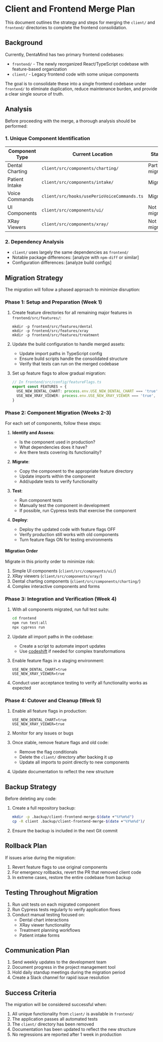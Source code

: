 # Client and Frontend Merge Plan

This document outlines the strategy and steps for merging the `client/` and `frontend/` directories to complete the frontend consolidation.

## Background

Currently, DentaMind has two primary frontend codebases:
- `frontend/` - The newly reorganized React/TypeScript codebase with feature-based organization
- `client/` - Legacy frontend code with some unique components

The goal is to consolidate these into a single frontend codebase under `frontend/` to eliminate duplication, reduce maintenance burden, and provide a clear single source of truth.

## Analysis

Before proceeding with the merge, a thorough analysis should be performed:

### 1. Unique Component Identification
| Component Type | Current Location | Status |
|---------------|-----------------|--------|
| Dental Charting | `client/src/components/charting/` | Partially migrated |
| Patient Intake | `client/src/components/intake/` | Migrated |
| Voice Commands | `client/src/hooks/usePerioVoiceCommands.ts` | Migrated |
| UI Components | `client/src/components/ui/` | Not migrated |
| XRay Viewers | `client/src/components/xray/` | Not migrated |

### 2. Dependency Analysis
- `client/` uses largely the same dependencies as `frontend/`
- Notable package differences: [analyze with `npm-diff` or similar]
- Configuration differences: [analyze build configs]

## Migration Strategy

The migration will follow a phased approach to minimize disruption:

### Phase 1: Setup and Preparation (Week 1)

1. Create feature directories for all remaining major features in `frontend/src/features/`:
   ```
   mkdir -p frontend/src/features/dental
   mkdir -p frontend/src/features/xray
   mkdir -p frontend/src/features/treatment
   ```

2. Update the build configuration to handle merged assets:
   - Update import paths in TypeScript config
   - Ensure build scripts handle the consolidated structure
   - Verify that tests can run on the merged codebase

3. Set up feature flags to allow gradual migration:
   ```typescript
   // In frontend/src/config/featureFlags.ts
   export const FEATURES = {
     USE_NEW_DENTAL_CHART: process.env.USE_NEW_DENTAL_CHART === 'true',
     USE_NEW_XRAY_VIEWER: process.env.USE_NEW_XRAY_VIEWER === 'true',
   }
   ```

### Phase 2: Component Migration (Weeks 2-3)

For each set of components, follow these steps:

1. **Identify and Assess**:
   - Is the component used in production?
   - What dependencies does it have?
   - Are there tests covering its functionality?

2. **Migrate**:
   - Copy the component to the appropriate feature directory
   - Update imports within the component
   - Add/update tests to verify functionality

3. **Test**:
   - Run component tests
   - Manually test the component in development
   - If possible, run Cypress tests that exercise the component

4. **Deploy**:
   - Deploy the updated code with feature flags OFF
   - Verify production still works with old components
   - Turn feature flags ON for testing environments

#### Migration Order

Migrate in this priority order to minimize risk:

1. Simple UI components (`client/src/components/ui/`)
2. XRay viewers (`client/src/components/xray/`)
3. Dental charting components (`client/src/components/charting/`)
4. Complex interactive components and forms

### Phase 3: Integration and Verification (Week 4)

1. With all components migrated, run full test suite:
   ```bash
   cd frontend
   npm run test:all
   npx cypress run
   ```

2. Update all import paths in the codebase:
   - Create a script to automate import updates
   - Use [codeshift](https://github.com/facebook/jscodeshift) if needed for complex transformations

3. Enable feature flags in a staging environment:
   ```
   USE_NEW_DENTAL_CHART=true
   USE_NEW_XRAY_VIEWER=true
   ```

4. Conduct user acceptance testing to verify all functionality works as expected

### Phase 4: Cutover and Cleanup (Week 5)

1. Enable all feature flags in production:
   ```
   USE_NEW_DENTAL_CHART=true
   USE_NEW_XRAY_VIEWER=true
   ```

2. Monitor for any issues or bugs

3. Once stable, remove feature flags and old code:
   - Remove the flag conditionals
   - Delete the `client/` directory after backing it up
   - Update all imports to point directly to new components

4. Update documentation to reflect the new structure

## Backup Strategy

Before deleting any code:

1. Create a full repository backup:
   ```bash
   mkdir -p .backup/client-frontend-merge-$(date +"%Y%m%d")
   cp -R client .backup/client-frontend-merge-$(date +"%Y%m%d")/
   ```

2. Ensure the backup is included in the next Git commit

## Rollback Plan

If issues arise during the migration:

1. Revert feature flags to use original components
2. For emergency rollbacks, revert the PR that removed client code
3. In extreme cases, restore the entire codebase from backup

## Testing Throughout Migration

1. Run unit tests on each migrated component
2. Run Cypress tests regularly to verify application flows
3. Conduct manual testing focused on:
   - Dental chart interactions
   - XRay viewer functionality
   - Treatment planning workflows
   - Patient intake forms

## Communication Plan

1. Send weekly updates to the development team
2. Document progress in the project management tool
3. Hold daily standup meetings during the migration period
4. Create a Slack channel for rapid issue resolution

## Success Criteria

The migration will be considered successful when:

1. All unique functionality from `client/` is available in `frontend/`
2. The application passes all automated tests
3. The `client/` directory has been removed
4. Documentation has been updated to reflect the new structure
5. No regressions are reported after 1 week in production 